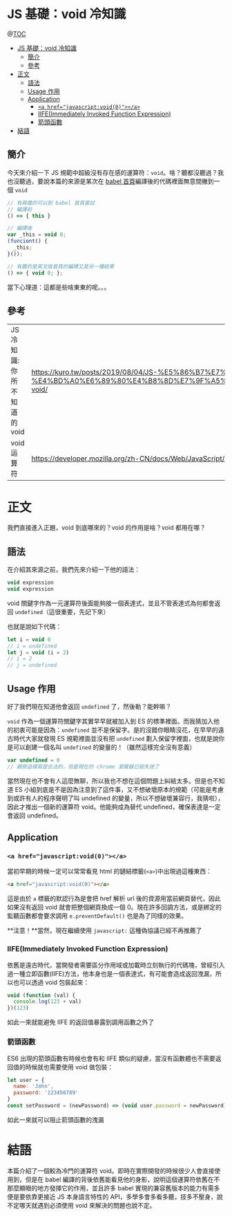 # JS 基礎：void 冷知識

@[TOC](文章目錄)

<!-- TOC -->

- [JS 基礎：void 冷知識](#js-基礎void-冷知識)
  - [簡介](#簡介)
  - [參考](#參考)
- [正文](#正文)
  - [語法](#語法)
  - [Usage 作用](#usage-作用)
  - [Application](#application)
    - [`<a href="javascript:void(0)"></a>`](#a-hrefjavascriptvoid0a)
    - [IIFE(Immediately Invoked Function Expression)](#iifeimmediately-invoked-function-expression)
    - [箭頭函數](#箭頭函數)
- [結語](#結語)

<!-- /TOC -->

## 簡介

今天來介紹一下 JS 規範中超級沒有存在感的運算符：`void`。啥？聽都沒聽過？我也沒聽過，要說本篇的來源是某次在 <a href="https://www.babeljs.cn/">babel 首頁</a>編譯後的代碼裡面無意間撇到一個 `void`

```js
// 有興趣的可以到 babel 首頁嘗試
// 編譯前
() => { this }

// 編譯後
var _this = void 0;
(funciont() {
  _this;
}());

// 有趣的是英文版首頁的編譯又是另一種結果
() => { void 0; };
```

當下心理道：這都是些啥東東的呢。。。

## 參考

<table>
  <tr>
    <td>JS 冷知識: 你所不知道的 void</td>
    <td><a href="https://kuro.tw/posts/2019/08/04/JS-%E5%86%B7%E7%9F%A5%E8%AD%98-%E4%BD%A0%E6%89%80%E4%B8%8D%E7%9F%A5%E9%81%93%E7%9A%84-void/">https://kuro.tw/posts/2019/08/04/JS-%E5%86%B7%E7%9F%A5%E8%AD%98-%E4%BD%A0%E6%89%80%E4%B8%8D%E7%9F%A5%E9%81%93%E7%9A%84-void/</a></td>
  </tr>
  <tr>
    <td>void 运算符</td>
    <td><a href="https://developer.mozilla.org/zh-CN/docs/Web/JavaScript/Reference/Operators/void">https://developer.mozilla.org/zh-CN/docs/Web/JavaScript/Reference/Operators/void</a></td>
  </tr>
</table>

# 正文

我們直接進入正題，void 到底哪來的？void 的作用是啥？void 都用在哪？

## 語法

在介紹其來源之前，我們先來介紹一下他的語法：

```js
void expression
void expression
```

void 關鍵字作為一元運算符後面能夠接一個表達式，並且不管表達式為何都會返回 `undefined`（這很重要，先記下來）

也就是說如下代碼：

```js
let i = void 0
// i = undefined
let j = void (i = 2)
// i = 2
// j = undefined
```

## Usage 作用

好了我們現在知道他會返回 `undefined` 了，然後勒？能幹嘛？

`void` 作為一個運算符關鍵字其實早早就被加入到 ES 的標準裡面。而我猜加入他的初衷可能是因為：`undefined` 並不是保留字。是的沒錯你眼睛沒花，在早早的遠古時代大家就發現 ES 規範裡面並沒有把 `undefined` 劃入保留字裡面，也就是說你是可以創建一個名叫 `undefined` 的變量的！（雖然這樣完全沒有意義）

```js
var undefined = 0
// 親側這樣寫是合法的，但是現在的 chrome 瀏覽器已經失效了
```

當然現在也不會有人這麼無聊，所以我也不想在這個問題上糾結太多。但是也不知道 ES 小組到底是不是因為注意到了這件事，又不想破壞原本的規範（可能是考慮到或許有人的程序聲明了叫 undefined 的變量，所以不想破壞兼容行，我猜啦），因此才推出一個新的運算符 void。他能夠成為替代 undefined，確保表達是一定會返回 undefined。

## Application

### `<a href="javascript:void(0)"></a>`

當初早期的時候一定可以常常看見 html 的鏈結標籤(`<a>`)中出現過這種東西：

```html
<a href="javascript:void(0)"></a>
```

這是由於 `a` 標籤的默認行為是會把 href 解析 url 後的資源用當前網頁替代，因此如果沒有返回 void 就會把整個網頁換成一個 0。現在許多回調方法，或是綁定的監聽函數都會要求調用 `e.preventDefault()` 也是為了同樣的效果。

**注意！**當然，現在繼續使用 `javascript:` 這種偽協議已經不再推薦了

### IIFE(Immediately Invoked Function Expression)

依舊是遠古時代，當開發者需要區分作用域或加載時立刻執行的代碼塊，曾經引入過一種立即函數(IIFE)方法，他本身也是一個表達式，有可能會造成返回洩漏，所以也可以透過 void 包裝起來：

```js
void (function (val) {
  console.log(123 + val)
})(123)
```

如此一來就能避免 IIFE 的返回值暴露到調用函數之外了

### 箭頭函數

ES6 出現的箭頭函數有時候也會有和 IIFE 類似的疑慮，當沒有函數體也不需要返回值的時候就也需要使用 void 做包裝：

```js
let user = {
  name: 'John',
  password: '123456789'
}
const setPassword = (newPassword) => (void user.password = newPassword)
```

如此一來就可以阻止箭頭函數的洩漏

# 結語

本篇介紹了一個較為冷門的運算符 void。即時在實際開發的時候很少人會直接使用到，但是在 babel 編譯的背後依舊能看見他的身影，說明這個運算符依舊在不那麼顯眼的地方發揮它的作用，並且許多 babel 實現的兼容舊版本的能力有需多便是要依靠更接近 JS 本身語言特性的 API，多學多會多看多聽，技多不壓身，說不定哪天就遇到必須使用 void 來解決的問題也說不定。
